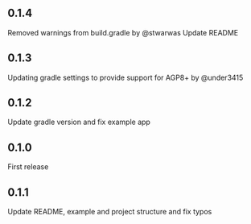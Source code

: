 ## 0.1.4
Removed warnings from build.gradle by @stwarwas
Update README

## 0.1.3
Updating gradle settings to provide support for AGP8+ by @under3415

## 0.1.2
Update gradle version and fix example app

## 0.1.0
First release

## 0.1.1
Update README, example and project structure and fix typos